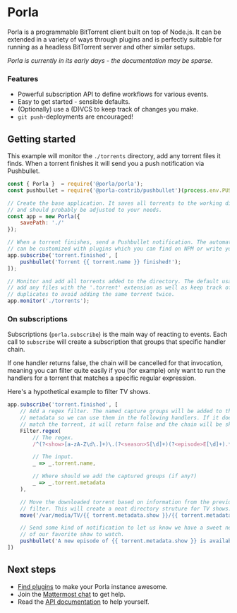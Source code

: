 # Porla

Porla is a programmable BitTorrent client built on top of Node.js. It can be
extended in a variety of ways through plugins and is perfectly suitable for
running as a headless BitTorrent server and other similar setups.

*Porla is currently in its early days - the documentation may be sparse.*


### Features

 - Powerful subscription API to define workflows for various events.
 - Easy to get started - sensible defaults.
 - (Optionally) use a (D)VCS to keep track of changes you make.
 - `git push`-deployments are encouraged!


## Getting started

This example will monitor the `./torrents` directory, add any torrent files it
finds. When a torrent finishes it will send you a push notification via
Pushbullet.


```js
const { Porla }  = require('@porla/porla');
const pushbullet = require('@porla-contrib/pushbullet')(process.env.PUSHBULLET_ACCESS_TOKEN);

// Create the base application. It saves all torrents to the working directory
// and should probably be adjusted to your needs.
const app = new Porla({
    savePath: './'
});

// When a torrent finishes, send a Pushbullet notification. The automation flow
// can be customized with plugins which you can find on NPM or write yourself.
app.subscribe('torrent.finished', [
    pushbullet('Torrent {{ torrent.name }} finished!');
]);

// Monitor and add all torrents added to the directory. The default usage will
// add any files with the '.torrent' extension as well as keep track of
// duplicates to avoid adding the same torrent twice.
app.monitor('./torrents');
```


### On subscriptions

Subscriptions (`porla.subscribe`) is the main way of reacting to events. Each
call to `subscribe` will create a subscription that groups that specific
handler chain.

If one handler returns false, the chain will be cancelled for that invocation,
meaning you can filter quite easily if you (for example) only want to run the
handlers for a torrent that matches a specific regular expression.

Here's a hypothetical example to filter TV shows.

```js
app.subscribe('torrent.finished', [
    // Add a regex filter. The named capture groups will be added to the
    // metadata so we can use them in the following handlers. If it doesn't
    // match the torrent, it will return false and the chain will be skipped.
    Filter.regex(
        // The regex.
        /^(?<show>[a-zA-Z\d\.]+)\.(?<season>S[\d]+)(?<episode>E[\d]+).*$/g

        // The input.
        _ => _.torrent.name,

        // Where should we add the captured groups (if any?)
        _ => _.torrent.metadata
    ),

    // Move the downloaded torrent based on information from the previous regex
    // filter. This will create a neat directory struture for TV shows.
    move('/var/media/TV/{{ torrent.metadata.show }}/{{ torrent.metadata.season }}'),

    // Send some kind of notification to let us know we have a sweet new episode
    // of our favorite show to watch.
    pushbullet('A new episode of {{ torrent.metadata.show }} is available.')
])
```


## Next steps

- [Find plugins](https://www.npmjs.com/search?q=keywords%3Aporla-plugin) to
  make your Porla instance awesome.
- Join the [Mattermost chat](https://im.porla.org) to get help.
- Read the [API documentation](https://docs.porla.org) to help yourself.
